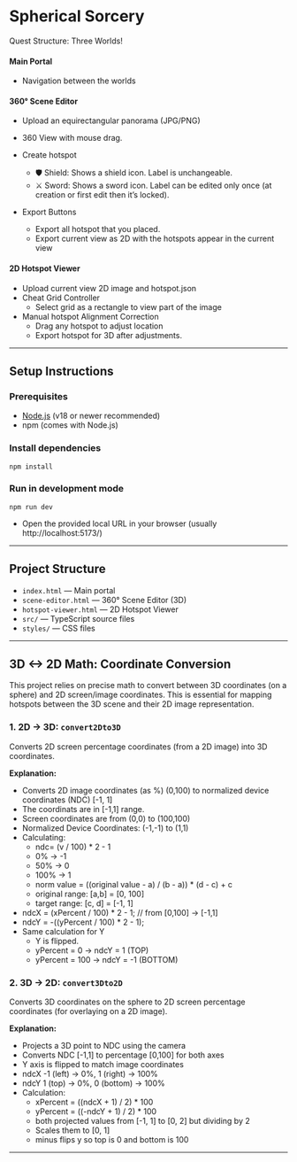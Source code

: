 # Spherical Sorcery

Quest Structure:
Three Worlds!
#### Main Portal
- Navigation between the worlds

#### 360° Scene Editor  
- Upload an equirectangular panorama (JPG/PNG)
- 360 View with mouse drag.
- Create hotspot
  - 🛡 Shield: Shows a shield icon. Label is unchangeable.
  - ⚔ Sword: Shows a sword icon. Label can be edited only once (at creation or first edit then it’s locked).

- Export Buttons
  - Export all hotspot that you placed.
  - Export current view as 2D with the hotspots appear in the current view

#### 2D Hotspot Viewer
- Upload current view 2D image and hotspot.json
- Cheat Grid Controller
  - Select grid as a rectangle to view part of the image
- Manual hotspot Alignment Correction
  - Drag any hotspot to adjust location
  - Export hotspot for 3D after adjustments.
---

## Setup Instructions

### Prerequisites
- [Node.js](https://nodejs.org/) (v18 or newer recommended)
- npm (comes with Node.js)

### Install dependencies
```
npm install
```

### Run in development mode
```
npm run dev
```
- Open the provided local URL in your browser (usually http://localhost:5173/)

---

## Project Structure
- `index.html` — Main portal
- `scene-editor.html` — 360° Scene Editor (3D)
- `hotspot-viewer.html` — 2D Hotspot Viewer
- `src/` — TypeScript source files
- `styles/` — CSS files

---

## 3D <-> 2D Math: Coordinate Conversion

This project relies on precise math to convert between 3D coordinates (on a sphere) and 2D screen/image coordinates. This is essential for mapping hotspots between the 3D scene and their 2D image representation.

### 1. 2D → 3D: `convert2Dto3D`
Converts 2D screen percentage coordinates (from a 2D image) into 3D coordinates.

**Explanation:**
- Converts 2D image coordinates (as %) (0,100) to normalized device coordinates (NDC) [-1, 1]
- The coordinats are in [-1,1] range.
- Screen coordinates are from (0,0) to (100,100)
- Normalized Device Coordinates: (-1,-1) to (1,1)
- Calculating:
  - ndc= (v / 100) * 2 - 1
  - 0% -> -1
  - 50% -> 0
  - 100% -> 1
  - norm value = ((original value - a) / (b - a)) * (d - c) + c
  - original range: [a,b] = [0, 100]
  - target range: [c, d] = [-1, 1]
- ndcX = (xPercent / 100) * 2 - 1; // from [0,100] -> [-1,1]
- ndcY = -((yPercent / 100) * 2 - 1); 
- Same calculation for Y
  - Y is flipped.
  - yPercent = 0 -> ndcY = 1 (TOP)
  - yPercent = 100 -> ndcY = -1 (BOTTOM)

### 2. 3D → 2D: `convert3Dto2D`
Converts 3D coordinates on the sphere to 2D screen percentage coordinates (for overlaying on a 2D image).

**Explanation:**
- Projects a 3D point to NDC using the camera
- Converts NDC [-1,1] to percentage [0,100] for both axes
- Y axis is flipped to match image coordinates
- ndcX -1 (left) -> 0%, 1 (right) -> 100%
- ndcY 1 (top) -> 0%, 0 (bottom) -> 100%
- Calculation:
  - xPercent = ((ndcX + 1) / 2) * 100
  - yPercent = ((-ndcY + 1) / 2) * 100
  - both projected values from [-1, 1] to [0, 2] but dividing by 2
  - Scales them to [0, 1]
  - minus flips y so top is 0 and bottom is 100

---